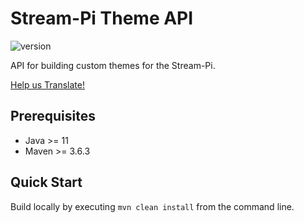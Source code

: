 # Stream-Pi Theme API

![version](https://img.shields.io/badge/Version-1.0.0-green)

API for building custom themes for the Stream-Pi.

[Help us Translate!](https://github.com/stream-pi/theme-api/blob/master/i18n.md)

## Prerequisites

- Java >= 11
- Maven >= 3.6.3

## Quick Start

Build locally by executing `mvn clean install` from the command line.